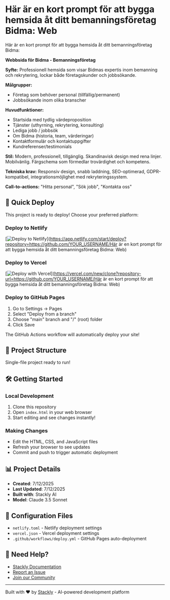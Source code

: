 # Här är en kort prompt för att bygga hemsida åt ditt bemanningsföretag Bidma: Web

Här är en kort prompt för att bygga hemsida åt ditt bemanningsföretag Bidma:

**Webbsida för Bidma - Bemanningsföretag**

**Syfte:** Professionell hemsida som visar Bidmas expertis inom bemanning och rekrytering, lockar både företagskunder och jobbsökande.

**Målgrupper:** 
- Företag som behöver personal (tillfällig/permanent)
- Jobbsökande inom olika branscher

**Huvudfunktioner:**
- Startsida med tydlig värdeproposition
- Tjänster (uthyrning, rekrytering, konsulting)
- Lediga jobb / jobbsök
- Om Bidma (historia, team, värderingar)
- Kontaktformulär och kontaktuppgifter
- Kundreferenser/testimonials

**Stil:** Modern, professionell, tillgänglig. Skandinavisk design med rena linjer. Mobilvänlig. Färgschema som förmedlar trovärdighet och kompetens.

**Tekniska krav:** Responsiv design, snabb laddning, SEO-optimerad, GDPR-kompatibel, integrationsmöjlighet med rekryteringssystem.

**Call-to-actions:** "Hitta personal", "Sök jobb", "Kontakta oss"

## 🚀 Quick Deploy

This project is ready to deploy! Choose your preferred platform:

### Deploy to Netlify
[![Deploy to Netlify](https://www.netlify.com/img/deploy/button.svg)](https://app.netlify.com/start/deploy?repository=https://github.com/YOUR_USERNAME/Här är en kort prompt för att bygga hemsida åt ditt bemanningsföretag Bidma: Web)

### Deploy to Vercel
[![Deploy with Vercel](https://vercel.com/button)](https://vercel.com/new/clone?repository-url=https://github.com/YOUR_USERNAME/Här är en kort prompt för att bygga hemsida åt ditt bemanningsföretag Bidma: Web)

### Deploy to GitHub Pages
1. Go to Settings → Pages
2. Select "Deploy from a branch"
3. Choose "main" branch and "/" (root) folder
4. Click Save

The GitHub Actions workflow will automatically deploy your site!

## 📁 Project Structure

Single-file project ready to run!

## 🛠️ Getting Started

### Local Development
1. Clone this repository
2. Open `index.html` in your web browser
3. Start editing and see changes instantly!

### Making Changes
- Edit the HTML, CSS, and JavaScript files
- Refresh your browser to see updates
- Commit and push to trigger automatic deployment

## 📊 Project Details

- **Created**: 7/12/2025
- **Last Updated**: 7/12/2025
- **Built with**: Stackly AI
- **Model**: Claude 3.5 Sonnet

## 🔧 Configuration Files

- `netlify.toml` - Netlify deployment settings
- `vercel.json` - Vercel deployment settings
- `.github/workflows/deploy.yml` - GitHub Pages auto-deployment

## 🤝 Need Help?

- [Stackly Documentation](https://docs.stackly.app)
- [Report an Issue](https://github.com/stackly/support)
- [Join our Community](https://discord.gg/stackly)

---

Built with ❤️ by [Stackly](https://stackly.app) - AI-powered development platform